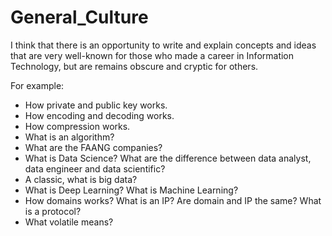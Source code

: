 # General_Culture

I think that there is an opportunity to write and explain concepts and ideas that are very well-known for those who made a career in Information Technology, but are remains obscure and cryptic for others.

For example:

- How private and public key works.
- How encoding and decoding works.
- How compression works.
- What is an algorithm? 
- What are the FAANG companies?
- What is Data Science? What are the difference between data analyst, data engineer and data scientific?
- A classic, what is big data? 
- What is Deep Learning? What is Machine Learning? 
- How domains works? What is an IP? Are domain and IP the same? What is a protocol?
- What volatile means?
